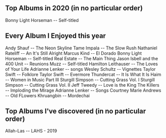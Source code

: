 ## Top Albums in 2020 (in no particular order)
Bonny Light Horseman -- Self-titled

## Every Album I Enjoyed this year
Andy Shauf -- The Neon Skyline
Tame Impala -- The Slow Rush
Nathaniel Rateliff -- An It's Still Alright
Marcus Kind -- El Dorado
Bonny Light Horseman -- Self-titled
Real Estate -- The Main Thing
Jason Isbell and the 400 Unit -- Reunions
Muzz -- Self-titled
Hamilton Leithauser -- The Loves of Your Life
Adrianne Lenker -- songs
Wesley Schultz -- Vignettes
Taylor Swift -- Folklore
Taylor Swift -- Evermore
Thundercat -- It Is What It Is
Haim -- Women in Music Part III
Sturgill Simpson -- Cutting Grass Vol. I
Sturgill Simpson -- Cutting Grass Vol. II
Jeff Tweedy -- Love is the King
The Killers -- Imploding the Mirage
Adrianne Lenker -- Songs
Courtney Marie Andrews -- Old FLowers
Khruangbin -- Mordechai

## Top Albums I've discovered (in no particular order)
Allah-Las -- LAHS - 2019